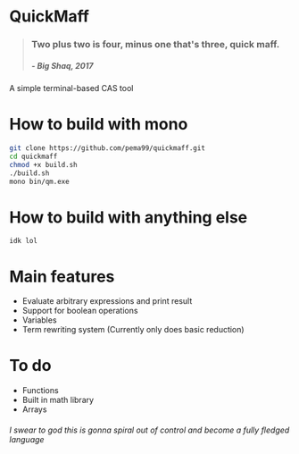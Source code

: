 # QuickMaff
> ### Two plus two is four, minus one that's three, quick maff.
> ##### - Big Shaq, 2017

A simple terminal-based CAS tool

# How to build with mono
```sh
git clone https://github.com/pema99/quickmaff.git
cd quickmaff
chmod +x build.sh
./build.sh
mono bin/qm.exe
```

# How to build with anything else
```
idk lol
```

# Main features
- Evaluate arbitrary expressions and print result
- Support for boolean operations
- Variables
- Term rewriting system (Currently only does basic reduction)

# To do
- Functions
- Built in math library
- Arrays

###### I swear to god this is gonna spiral out of control and become a fully fledged language
